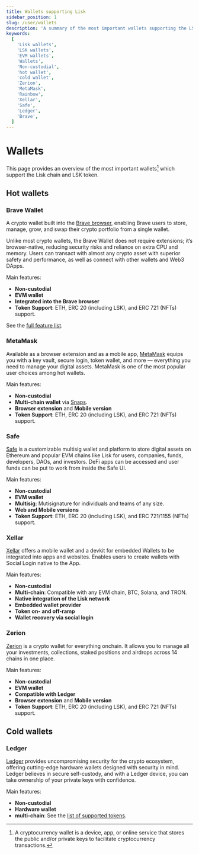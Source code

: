 ```yaml
---
title: Wallets supporting Lisk
sidebar_position: 1
slug: /user/wallets
description: 'A summary of the most important wallets supporting the LSK token.'
keywords:
  [
    'Lisk wallets',
    'LSK wallets',
    'EVM wallets',
    'Wallets',
    'Non-custodial',
    'hot wallet',
    'cold wallet',
    'Zerion',
    'MetaMask',
    'Rainbow',
    'Xellar',
    'Safe',
    'Ledger',
    'Brave',
  ]
---
```


# Wallets
This page provides an overview of the most important wallets[^1] which support the Lisk chain and LSK token.

[^1]: A cryptocurrency wallet is a device, app, or online service that stores the public and/or private keys to facilitate cryptocurrency transactions. 

## Hot wallets

### Brave Wallet
A crypto wallet built into the [Brave browser](https://brave.com/), enabling Brave users to store, manage, grow, and swap their crypto portfolio from a single wallet.

Unlike most crypto wallets, the Brave Wallet does not require extensions; it’s browser-native, reducing security risks and reliance on extra CPU and memory. Users can transact with almost any crypto asset with superior safety and performance, as well as connect with other wallets and Web3 DApps.

Main features:
- **Non-custodial**
- **EVM wallet**
- **Integrated into the Brave browser**
- **Token Support**: ETH, ERC 20 (including LSK), and ERC 721 (NFTs) support.

See the [full feature list](https://support.brave.com/hc/en-us/articles/14380262951053-What-features-are-available-in-Brave-Wallet).

### MetaMask
Available as a browser extension and as a mobile app, [MetaMask](https://metamask.io/) equips you with a key vault, secure login, token wallet, and more — everything you need to manage your digital assets.
MetaMask is one of the most popular user choices among hot wallets.

Main features:
- **Non-custodial**
- **Multi-chain wallet** via [Snaps](https://support.metamask.io/metamask-snaps/what-are-interoperability-snaps/).
- **Browser extension** and **Mobile version**
- **Token Support**: ETH, ERC 20 (including LSK), and ERC 721 (NFTs) support.

### Safe

[Safe](https://safe.optimism.io/welcome/accounts?chain=lisk) is a customizable multisig wallet and platform to store digital assets on Ethereum and popular EVM chains like Lisk for users, companies, funds, developers, DAOs, and investors.
DeFi apps can be accessed and user funds can be put to work from inside the Safe UI.

Main features:
- **Non-custodial**
- **EVM wallet**
- **Multisig**: Mutisignature for individuals and teams of any size.
- **Web and Mobile versions**
- **Token Support**: ETH, ERC 20 (including LSK), and ERC 721/1155 (NFTs) support.


### Xellar

[Xellar](https://xellar.co/) offers a mobile wallet and a devkit for embedded Wallets to be integrated into apps and websites.
Enables users to create wallets with Social Login native to the App.

Main features:
- **Non-custodial**
- **Multi-chain**: Compatible with any EVM chain, BTC, Solana, and TRON.
- **Native integration of the Lisk network**
- **Embedded wallet provider**
- **Token on- and off-ramp**
- **Wallet recovery via social login**

### Zerion
[Zerion](https://zerion.io/) is a crypto wallet for everything onchain. 
It allows you to manage all your investments, collections, staked positions and airdrops across 14 chains in one place.

Main features:
- **Non-custodial**
- **EVM wallet**
- **Compatible with Ledger**
- **Browser extension** and **Mobile version**
- **Token Support**: ETH, ERC 20 (including LSK), and ERC 721 (NFTs) support.

## Cold wallets

### Ledger
[Ledger](https://www.ledger.com/) provides uncompromising security for the crypto ecosystem, offering cutting-edge hardware wallets designed with security in mind.
Ledger believes in secure self-custody, and with a Ledger device, you can take ownership of your private keys with confidence.

Main features:
- **Non-custodial**
- **Hardware wallet**
- **multi-chain**: See the [list of supported tokens](https://www.ledger.com/supported-crypto-assets).